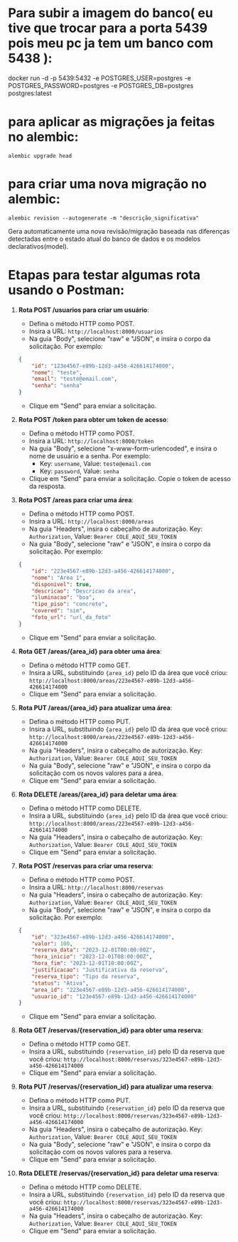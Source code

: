 # Para subir a imagem do banco( eu tive que trocar para a porta 5439 pois meu pc ja tem um banco com 5438 ):

docker run -d -p 5439:5432 -e POSTGRES_USER=postgres -e POSTGRES_PASSWORD=postgres -e POSTGRES_DB=postgres postgres:latest

# para aplicar as migrações ja feitas no alembic:
  ```
  alembic upgrade head
  ```

# para criar uma nova migração no alembic:
  ```
  alembic revision --autogenerate -m "descrição_significativa"
  ```
Gera automaticamente uma nova revisão/migração baseada nas diferenças detectadas entre o estado atual do banco de dados e os modelos declarativos(model).

# Etapas para testar algumas rota usando o Postman:

1. **Rota POST /usuarios para criar um usuário**:
    - Defina o método HTTP como POST.
    - Insira a URL: `http://localhost:8000/usuarios`
    - Na guia "Body", selecione "raw" e "JSON", e insira o corpo da solicitação. Por exemplo:
    ```json
    {
        "id": "123e4567-e89b-12d3-a456-426614174000",
        "nome": "teste",
        "email": "teste@email.com",
        "senha": "senha"
    }
    ```
    - Clique em "Send" para enviar a solicitação.

2. **Rota POST /token para obter um token de acesso**:
    - Defina o método HTTP como POST.
    - Insira a URL: `http://localhost:8000/token`
    - Na guia "Body", selecione "x-www-form-urlencoded", e insira o nome de usuário e a senha. Por exemplo:
        - Key: `username`, Value: `teste@email.com`
        - Key: `password`, Value: `senha`
    - Clique em "Send" para enviar a solicitação. Copie o token de acesso da resposta.

3. **Rota POST /areas para criar uma área**:
    - Defina o método HTTP como POST.
    - Insira a URL: `http://localhost:8000/areas`
    - Na guia "Headers", insira o cabeçalho de autorização. Key: `Authorization`, Value: `Bearer COLE_AQUI_SEU_TOKEN`
    - Na guia "Body", selecione "raw" e "JSON", e insira o corpo da solicitação. Por exemplo:
    ```json
    {
        "id": "223e4567-e89b-12d3-a456-426614174000",
        "nome": "Area 1",
        "disponivel": true,
        "descricao": "Descricao da area",
        "iluminacao": "boa",
        "tipo_piso": "concreto",
        "covered": "sim",
        "foto_url": "url_da_foto"
    }
    ```
    - Clique em "Send" para enviar a solicitação.

4. **Rota GET /areas/{area_id} para obter uma área**:
    - Defina o método HTTP como GET.
    - Insira a URL, substituindo `{area_id}` pelo ID da área que você criou: `http://localhost:8000/areas/223e4567-e89b-12d3-a456-426614174000`
    - Clique em "Send" para enviar a solicitação.

5. **Rota PUT /areas/{area_id} para atualizar uma área**:
    - Defina o método HTTP como PUT.
    - Insira a URL, substituindo `{area_id}` pelo ID da área que você criou: `http://localhost:8000/areas/223e4567-e89b-12d3-a456-426614174000`
    - Na guia "Headers", insira o cabeçalho de autorização. Key: `Authorization`, Value: `Bearer COLE_AQUI_SEU_TOKEN`
    - Na guia "Body", selecione "raw" e "JSON", e insira o corpo da solicitação com os novos valores para a área.
    - Clique em "Send" para enviar a solicitação.

6. **Rota DELETE /areas/{area_id} para deletar uma área**:
    - Defina o método HTTP como DELETE.
    - Insira a URL, substituindo `{area_id}` pelo ID da área que você criou: `http://localhost:8000/areas/223e4567-e89b-12d3-a456-426614174000`
    - Na guia "Headers", insira o cabeçalho de autorização. Key: `Authorization`, Value: `Bearer COLE_AQUI_SEU_TOKEN`
    - Clique em "Send" para enviar a solicitação.


7. **Rota POST /reservas para criar uma reserva**:
    - Defina o método HTTP como POST.
    - Insira a URL: `http://localhost:8000/reservas`
    - Na guia "Headers", insira o cabeçalho de autorização. Key: `Authorization`, Value: `Bearer COLE_AQUI_SEU_TOKEN`
    - Na guia "Body", selecione "raw" e "JSON", e insira o corpo da solicitação. Por exemplo:
    ```json
    {
        "id": "323e4567-e89b-12d3-a456-426614174000",
        "valor": 100,
        "reserva_data": "2023-12-01T00:00:00Z",
        "hora_inicio": "2023-12-01T08:00:00Z",
        "hora_fim": "2023-12-01T10:00:00Z",
        "justificacao": "Justificativa da reserva",
        "reserva_tipo": "Tipo da reserva",
        "status": "Ativa",
        "area_id": "223e4567-e89b-12d3-a456-426614174000",
        "usuario_id": "123e4567-e89b-12d3-a456-426614174000"
    }
    ```
    - Clique em "Send" para enviar a solicitação.

8. **Rota GET /reservas/{reservation_id} para obter uma reserva**:
    - Defina o método HTTP como GET.
    - Insira a URL, substituindo `{reservation_id}` pelo ID da reserva que você criou: `http://localhost:8000/reservas/323e4567-e89b-12d3-a456-426614174000`
    - Clique em "Send" para enviar a solicitação.

9. **Rota PUT /reservas/{reservation_id} para atualizar uma reserva**:
    - Defina o método HTTP como PUT.
    - Insira a URL, substituindo `{reservation_id}` pelo ID da reserva que você criou: `http://localhost:8000/reservas/323e4567-e89b-12d3-a456-426614174000`
    - Na guia "Headers", insira o cabeçalho de autorização. Key: `Authorization`, Value: `Bearer COLE_AQUI_SEU_TOKEN`
    - Na guia "Body", selecione "raw" e "JSON", e insira o corpo da solicitação com os novos valores para a reserva.
    - Clique em "Send" para enviar a solicitação.

10. **Rota DELETE /reservas/{reservation_id} para deletar uma reserva**:
    - Defina o método HTTP como DELETE.
    - Insira a URL, substituindo `{reservation_id}` pelo ID da reserva que você criou: `http://localhost:8000/reservas/323e4567-e89b-12d3-a456-426614174000`
    - Na guia "Headers", insira o cabeçalho de autorização. Key: `Authorization`, Value: `Bearer COLE_AQUI_SEU_TOKEN`
    - Clique em "Send" para enviar a solicitação.

